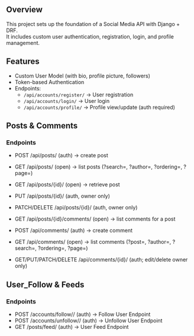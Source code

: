 ## Overview
This project sets up the foundation of a Social Media API with Django + DRF.  
It includes custom user authentication, registration, login, and profile management.

## Features
- Custom User Model (with bio, profile picture, followers)
- Token-based Authentication
- Endpoints:
  - `/api/accounts/register/` → User registration
  - `/api/accounts/login/` → User login
  - `/api/accounts/profile/` → Profile view/update (auth required)

## Posts & Comments

### Endpoints
- POST          /api/posts/              (auth)  → create post
- GET           /api/posts/              (open)  → list posts  (?search=, ?author=, ?ordering=, ?page=)
- GET           /api/posts/{id}/         (open)  → retrieve post
- PUT           /api/posts/{id}/         (auth, owner only)
- PATCH/DELETE  /api/posts/{id}/ (auth, owner only)
- GET           /api/posts/{id}/comments/ (open) → list comments for a post

- POST          /api/comments/           (auth)  → create comment
- GET           /api/comments/           (open)  → list comments (?post=, ?author=, ?search=, ?ordering=, ?page=)
- GET/PUT/PATCH/DELETE /api/comments/{id}/ (auth; edit/delete owner only)

## User_Follow & Feeds

### Endpoints
- POST /accounts/follow/<id>/      (auth)  → Follow User Endpoint
- POST /accounts/unfollow/<id>/    (auth)  → Unfollow User Endpoint
- GET /posts/feed/                 (auth)  → User Feed Endpoint
